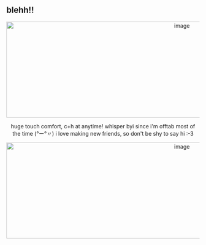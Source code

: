 ## blehh!!
 </p>
<p align="center">
<img width="900" height="250" alt="image" src="https://github.com/user-attachments/assets/9a67263a-c833-46e9-b423-5cd3d8832a46" />
 </p>
<p align="center">
huge touch comfort, c+h at anytime! whisper byi since i'm offtab most of the time (°ー°〃) i love making new friends, so don't be shy to say hi :-3
</p>
<p align="center">
<img width="900" height="250" alt="image" src="https://github.com/user-attachments/assets/2ff1b93f-fa5d-4a12-85f4-7b8fa8032873" />






 











